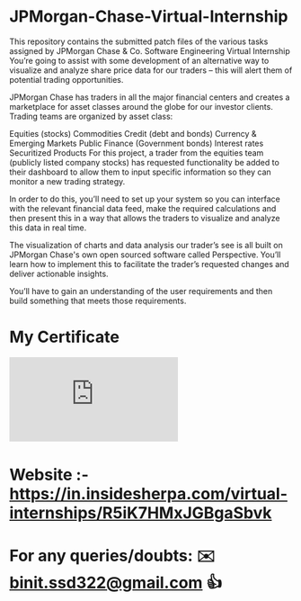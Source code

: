 # JPMorgan-Chase-Virtual-Internship
This repository contains the submitted patch files of the various tasks assigned by JPMorgan Chase & Co. Software Engineering Virtual Internship
You’re going to assist with some development of an alternative way to visualize and analyze share price data for our traders – this will alert them of potential trading opportunities.

JPMorgan Chase has traders in all the major financial centers and creates a marketplace for asset classes around the globe for our investor clients. Trading teams are organized by asset class:

Equities (stocks)
Commodities
Credit (debt and bonds)
Currency & Emerging Markets
Public Finance (Government bonds)
Interest rates
Securitized Products
For this project, a trader from the equities team (publicly listed company stocks) has requested functionality be added to their dashboard to allow them to input specific information so they can monitor a new trading strategy.

In order to do this, you’ll need to set up your system so you can interface with the relevant financial data feed, make the required calculations and then present this in a way that allows the traders to visualize and analyze this data in real time.

The visualization of charts and data analysis our trader’s see is all built on JPMorgan Chase's own open sourced software called Perspective. You’ll learn how to implement this to facilitate the trader’s requested changes and deliver actionable insights.

You’ll have to gain an understanding of the user requirements and then build something that meets those requirements.

# My Certificate 

![](https://github.com/iam-binit/JPMorgan-Chase-Virtual-Internship/blob/master/JPMorgan-certificate.pdf)

# Website :- https://in.insidesherpa.com/virtual-internships/R5iK7HMxJGBgaSbvk

# For any queries/doubts: ✉️ binit.ssd322@gmail.com 👍

